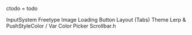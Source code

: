 ctodo = todo

InputSystem
Freetype
Image Loading
Button Layout (Tabs)
Theme Lerp & PushStyleColor / Var
Color Picker
Scrollbar.h
